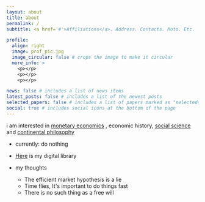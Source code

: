 ```yaml
---
layout: about
title: about
permalink: /
subtitle: <a href='#'>Affiliations</a>. Address. Contacts. Moto. Etc.

profile:
  align: right
  image: prof_pic.jpg
  image_circular: false # crops the image to make it circular
  more_info: >
    <p></p>
    <p></p>
    <p></p>

news: false # includes a list of news items
latest_posts: false # includes a list of the newest posts
selected_papers: false # includes a list of papers marked as "selected={true}"
social: true # includes social icons at the bottom of the page
---
```


i am interested in [monetary economics](https://nathantankus.substack.com/p/why-are-banks-special-monetary-policy) , economic history,  [social science](https://www.wikiwand.com/en/Social_science)  and  [continental philosophy](https://www.newworldencyclopedia.org/entry/Continental_philosophy)     

- currently: do nothing

- [Here](https://zooeyvaflous.notion.site/312f766bc8ff43ce8c296ac5221b58a1?v=ce5ed81452e841fca74954079dc0eeaa&pvs=4) is my digital library



- my thoughts
  - The efficient market hypothesis is a lie
  - Time flies, It's important to do things fast
  - There is no such thing as a free will
